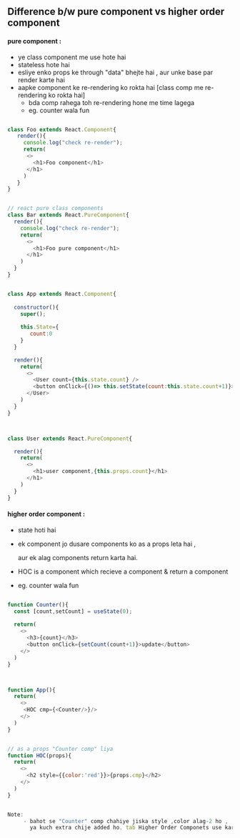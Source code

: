 ## Difference b/w pure component vs higher order component 
#### pure component :
- ye class component me use hote hai
- stateless hote hai
- esliye enko props ke through "data" bhejte hai , aur unke base par render karte hai
- aapke component ke re-rendering ko rokta hai  [class comp me re-rendering ko rokta hai] 
    - bda comp rahega toh re-rendering hone me time lagega
    - eg. counter wala fun

```js

class Foo extends React.Component{
   render(){
     console.log("check re-render");
     return(
      <>
        <h1>Foo component</h1>
      </h1>
     )
   }
}


// react pure class components
class Bar extends React.PureComponent{
  render(){
    console.log("check re-render");
    return(
      <>
        <h1>Foo pure component</h1>
      </h1>
    )
  }
}

```

```js

class App extends React.Component{
  
  constructor(){
    super();
    
    this.State={
       count:0
    }
  }

  render(){
    return(
      <>
        <User count={this.state.count} />
        <button onClick={()=> this.setState(count:this.state.count+1)}>click here</button>
      </User>
    )
  }
}



class User extends React.PureComponent{

  render(){
    return(
      <>
        <h1>user component,{this.props.count}</h1>
      </h1>
    )
  }
}

```

#### higher order component :
- state hoti hai
- ek component jo dusare components ko as a props leta hai , 
 
  aur ek alag components return karta hai.

- HOC is a component which recieve a component & return a component  
- eg. counter wala fun 

```js

function Counter(){
  const [count,setCount] = useState(0);
  
  return(
    <>
      <h3>{count}</h3>
      <button onClick={setCount(count+1)}>update</button>
    </>
  )
}



function App(){
  return(
    <>
     <HOC cmp={<Counter/>}/>
    </>
  )
}


// as a props "Counter comp" liya 
function HOC(props){
  return(
    <>
      <h2 style={{color:'red'}}>{props.cmp}</h2>
    </>
  )
}


Note:
     - bahot se "Counter" comp chahiye jiska style ,color alag-2 ho , 
       ya kuch extra chije added ho. tab Higher Order Componets use karte hai.

```